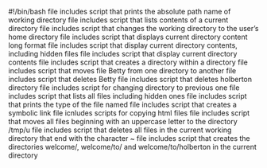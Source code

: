 #!/bin/bash
file includes script that prints the absolute path name of working directory
file includes script that lists contents of a current directory
file includes script that changes the working directory to the user’s home directory
file includes script that displays current directory content long format
file includes script that display current directory contents, including hidden files
file includes script that display current directory contents
file includes script that creates a directory within a directory
file includes script that moves file Betty from one directory to another
file includes script that deletes Betty
file includes script that deletes holberton directory
file includes script for changing directory to previous one
file includes script that lists all files including hidden ones
file includes script that prints the type of the file named
file includes script that creates a symbolic link
file icnludes scripts for copying html files
file includes script that moves all files beginning with an uppercase letter to the directory /tmp/u
file includes script that deletes all files in the current working directory that end with the character ~
file includes script that creates the directories welcome/, welcome/to/ and welcome/to/holberton in the current directory
